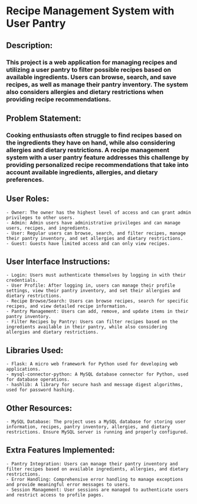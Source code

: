 # Recipe Management System with User Pantry

## Description:
### This project is a web application for managing recipes and utilizing a user pantry to filter possible recipes based on available ingredients. Users can browse, search, and save recipes, as well as manage their pantry inventory. The system also considers allergies and dietary restrictions when providing recipe recommendations.

## Problem Statement:
### Cooking enthusiasts often struggle to find recipes based on the ingredients they have on hand, while also considering allergies and dietary restrictions. A recipe management system with a user pantry feature addresses this challenge by providing personalized recipe recommendations that take into account available ingredients, allergies, and dietary preferences.

## User Roles:
    - Owner: The owner has the highest level of access and can grant admin privileges to other users.
    - Admin: Admin users have administrative privileges and can manage users, recipes, and ingredients.
    - User: Regular users can browse, search, and filter recipes, manage their pantry inventory, and set allergies and dietary restrictions.
    - Guest: Guests have limited access and can only view recipes.
    
## User Interface Instructions:
    - Login: Users must authenticate themselves by logging in with their credentials.
    - User Profile: After logging in, users can manage their profile settings, view their pantry inventory, and set their allergies and dietary restrictions.
    - Recipe Browse/Search: Users can browse recipes, search for specific recipes, and view detailed recipe information.
    - Pantry Management: Users can add, remove, and update items in their pantry inventory.
    - Filter Recipes by Pantry: Users can filter recipes based on the ingredients available in their pantry, while also considering allergies and dietary restrictions.

## Libraries Used:
    - Flask: A micro web framework for Python used for developing web applications.
    - mysql-connector-python: A MySQL database connector for Python, used for database operations.
    - hashlib: A library for secure hash and message digest algorithms, used for password hashing.

## Other Resources:
    - MySQL Database: The project uses a MySQL database for storing user information, recipes, pantry inventory, allergies, and dietary restrictions. Ensure MySQL server is running and properly configured.

## Extra Features Implemented:
    - Pantry Integration: Users can manage their pantry inventory and filter recipes based on available ingredients, allergies, and dietary restrictions.
    - Error Handling: Comprehensive error handling to manage exceptions and provide meaningful error messages to users.
    - Session Management: User sessions are managed to authenticate users and restrict access to profile pages.

